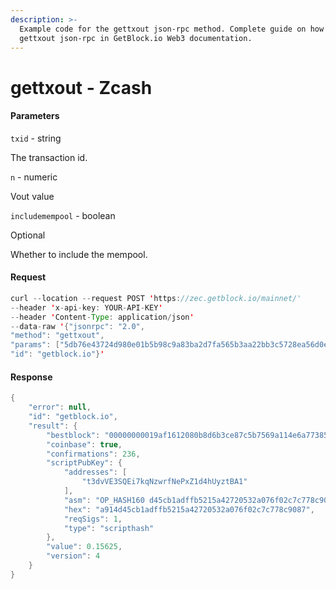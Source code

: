```yaml
---
description: >-
  Example code for the gettxout json-rpc method. Сomplete guide on how to use
  gettxout json-rpc in GetBlock.io Web3 documentation.
---
```


# gettxout - Zcash

#### Parameters

`txid` - string

The transaction id.

`n` - numeric

Vout value

`includemempool` - boolean

Optional

Whether to include the mempool.

#### Request

```java
curl --location --request POST 'https://zec.getblock.io/mainnet/' 
--header 'x-api-key: YOUR-API-KEY' 
--header 'Content-Type: application/json' 
--data-raw '{"jsonrpc": "2.0",
"method": "gettxout",
"params": ["5db76e43724d980e01b5b98c9a83ba2d7fa565b3aa22bb3c5728ea56d0ed7cee", 2, false],
"id": "getblock.io"}'
```

#### Response

```java
{
    "error": null,
    "id": "getblock.io",
    "result": {
        "bestblock": "00000000019af1612080b8d6b3ce87c5b7569a114e6a77385260cf45a6419fe1",
        "coinbase": true,
        "confirmations": 236,
        "scriptPubKey": {
            "addresses": [
                "t3dvVE3SQEi7kqNzwrfNePxZ1d4hUyztBA1"
            ],
            "asm": "OP_HASH160 d45cb1adffb5215a42720532a076f02c7c778c90 OP_EQUAL",
            "hex": "a914d45cb1adffb5215a42720532a076f02c7c778c9087",
            "reqSigs": 1,
            "type": "scripthash"
        },
        "value": 0.15625,
        "version": 4
    }
}
```
